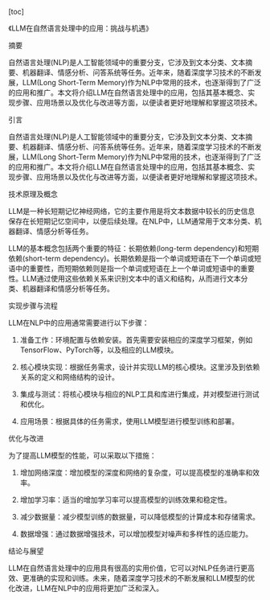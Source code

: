 
[toc]                    
                
                
《LLM在自然语言处理中的应用：挑战与机遇》

摘要

自然语言处理(NLP)是人工智能领域中的重要分支，它涉及到文本分类、文本摘要、机器翻译、情感分析、问答系统等任务。近年来，随着深度学习技术的不断发展，LLM(Long Short-Term Memory)作为NLP中常用的技术，也逐渐得到了广泛的应用和推广。本文将介绍LLM在自然语言处理中的应用，包括其基本概念、实现步骤、应用场景以及优化与改进等方面，以便读者更好地理解和掌握这项技术。

引言

自然语言处理(NLP)是人工智能领域中的重要分支，它涉及到文本分类、文本摘要、机器翻译、情感分析、问答系统等任务。近年来，随着深度学习技术的不断发展，LLM(Long Short-Term Memory)作为NLP中常用的技术，也逐渐得到了广泛的应用和推广。本文将介绍LLM在自然语言处理中的应用，包括其基本概念、实现步骤、应用场景以及优化与改进等方面，以便读者更好地理解和掌握这项技术。

技术原理及概念

LLM是一种长短期记忆神经网络，它的主要作用是将文本数据中较长的历史信息保存在长短期记忆空间中，以便后续处理。在NLP中，LLM通常用于文本分类、机器翻译、情感分析等任务。

LLM的基本概念包括两个重要的特征：长期依赖(long-term dependency)和短期依赖(short-term dependency)。长期依赖是指一个单词或短语在下一个单词或短语中的重要性，而短期依赖则是指一个单词或短语在上一个单词或短语中的重要性。LLM通过使用这些依赖关系来识别文本中的语义和结构，从而进行文本分类、机器翻译和情感分析等任务。

实现步骤与流程

LLM在NLP中的应用通常需要进行以下步骤：

1. 准备工作：环境配置与依赖安装。首先需要安装相应的深度学习框架，例如TensorFlow、PyTorch等，以及相应的LLM模块。

2. 核心模块实现：根据任务需求，设计并实现LLM的核心模块。这里涉及到依赖关系的定义和网络结构的设计。

3. 集成与测试：将核心模块与相应的NLP工具和库进行集成，并对模型进行测试和优化。

4. 应用场景：根据具体的任务需求，使用LLM模型进行模型训练和部署。

优化与改进

为了提高LLM模型的性能，可以采取以下措施：

1. 增加网络深度：增加模型的深度和网络的复杂度，可以提高模型的准确率和效率。

2. 增加学习率：适当的增加学习率可以提高模型的训练效果和稳定性。

3. 减少数据量：减少模型训练的数据量，可以降低模型的计算成本和存储需求。

4. 数据增强：通过数据增强技术，可以增加模型对噪声和多样性的适应能力。

结论与展望

LLM在自然语言处理中的应用具有很高的实用价值，它可以对NLP任务进行更高效、更准确的实现和训练。未来，随着深度学习技术的不断发展和LLM模型的优化改进，LLM在NLP中的应用将更加广泛和深入。

